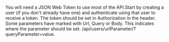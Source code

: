 You will need a JSON Web Token to use most of the API.Start by creating a user (if you don't already have one) and
authenticate using that user to receive a token.
The token should be set in Authorization in the header.
Some parameters have marked with Url, Query or Body. This indicates where the parameter should be set.
/api/users/urlParameter/?queryParameter=value.
